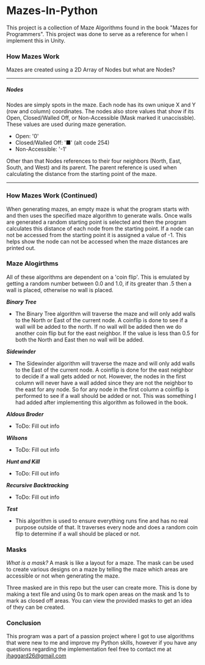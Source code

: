 # Mazes-In-Python
This project is a collection of Maze Algorithms found in the book "Mazes for Programmers". This project was done to serve as a reference for when I implement this in Unity.

### How Mazes Work
Mazes are created using a 2D Array of Nodes but what are Nodes?
 
---------------------------------------------------------------------------------------------------------------------------------------------------------------------------------
##### Nodes
Nodes are simply spots in the maze. Each node has its own unique X and Y (row and column) coordinates. The nodes also store values that show if its Open, Closed/Walled Off, or Non-Accessible (Mask marked it unaccissble). These values are used during maze generation.
  - Open: '0'
  - Closed/Walled Off: '■' (alt code 254)
  - Non-Accessible: '-1'

Other than that Nodes references to their four neighbors (North, East, South, and West) and its parent. The parent reference is used when calculating the distance from the starting point of the maze.

---------------------------------------------------------------------------------------------------------------------------------------------------------------------------------

### How Mazes Work (Continued)
When generating mazes, an empty maze is what the program starts with and then uses the specified maze algorithm to generate walls. Once walls are generated a random starting point is selected and then the program calculates this distance of each node from the starting point. If a node can not be accessed from the starting point it is assigned a value of -1. This helps show the node can not be accessed when the maze distances are printed out. 

### Maze Alogirthms
All of these algorithms are dependent on a 'coin flip'. This is emulated by getting a random number between 0.0 and 1.0, if its greater than .5 then a wall is placed, otherwise no wall is placed. 

***Binary Tree***
  * The Binary Tree algorithm will traverse the maze and will only add walls to the North or East of the current node. A coinflip is done to see if a wall will be added to the north. If no wall will be added then we do another coin flip but for the east neighbor. If the value is less than 0.5 for both the North and East then no wall will be added. 
  
***Sidewinder***
  * The Sidewinder algorithm will traverse the maze and will only add walls to the East of the current node. A coinflip is done for the east neighbor to decide if a wall gets added or not. However, the nodes in the first column will never have a wall added since they are not the neighbor to the east for any node. So for any node in the first column a coinflip is performed to see if a wall should be added or not. This was something I had added after implementing this algorithm as followed in the book. 
  
***Aldous Broder***
  * ToDo: Fill out info

***Wilsons***
  * ToDo: Fill out info

***Hunt and Kill***
  * ToDo: Fill out info

***Recursive Backtracking***
  * ToDo: Fill out info

***Test***
  * This algorithm is used to ensure everything runs fine and has no real purpose outside of that. It traverses every node and does a random coin flip to determine if a wall should be placed or not.

### Masks
*What is a mask?* A mask is like a layout for a maze. The mask can be used to create various designs on a maze by telling the maze which areas are accessible or not when generating the maze. 

Three masked are in this repo but the user can create more. This is done by making a text file and using 0s to mark open areas on the mask and 1s to mark as closed off areas. You can view the provided masks to get an idea of they can be created.  

### Conclusion
This program was a part of a passion project where I got to use algorithms that were new to me and improve my Python skills, however if you have any questions regarding the implementation feel free to contact me at jhaggard26@gmail.com
